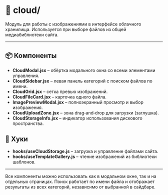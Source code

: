 # 📁 cloud/

Модуль для работы с изображениями в интерфейсе облачного хранилища. Используется
при выборе файлов из общей медиабиблиотеки сайта.

---

## 📦 Компоненты

- **CloudModal.jsx** – обёртка модального окна со всеми элементами управления.
- **CloudSidebar.jsx** – левая панель категорий с поиском файлов по имени.
- **CloudGrid.jsx** – сетка превью изображений.
- **CloudFileCard.jsx** – карточка одного файла.
- **ImagePreviewModal.jsx** – полноэкранный просмотр и выбор изображения.
- **CloudUploadZone.jsx** – зона drag‑and‑drop для загрузки (заглушка).
- **CloudStorageInfo.jsx** – индикатор использования дискового пространства.

## 🧠 Хуки

- **hooks/useCloudStorage.js** – загрузка и управление файлами сайта.
- **hooks/useTemplateGallery.js** – чтение изображений из библиотеки шаблонов.

---

Все компоненты можно использовать как в модальном окне, так и на отдельных
страницах. Поиск работает по имени файла и отображает результаты из всех
категорий, независимо от выбранной в сайдбаре.
